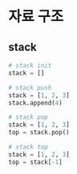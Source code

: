 # 자료 구조
## stack

```python
# stack init
stack = [] 

# stack push
stack = [1, 2, 3]
stack.append(4)

# stack pop
stack = [1, 2, 3]
top = stack.pop()

# stack top
stack = [1, 2, 3]
top = stack[-1]
```
